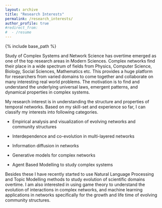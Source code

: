 ```yaml
---
layout: archive
title: "Research Interests"
permalink: /research_interests/
author_profile: true
#redirect_from:
#  - /resume
---
```


{% include base_path %}

Study of Complex Systems and Network Science has overtime emerged as one of the top research areas in Modern Sciences. Complex networks find their place in a wide spectrum of fields from Physics, Computer Science, Biology, Social Sciences, Mathematics etc. This provides a huge platform for researchers from varied domains to come together and collaborate on many interesting real world problems. The motivation is to find and understand the underlying universal laws, emergent patterns, and dynamical properties in complex systems. 

My research interest is in understanding the structure and properties of temporal networks. Based on my skill-set and experience so far, I can classify my interests into following categories. 

* Empirical analysis and visualization of evolving networks and community structures

* Interdependence and co-evolution in multi-layered networks

* Information diffusion in networks

* Generative models for complex networks 

* Agent Based Modelling to study complex systems

Besides these I have recently started to use Natural Language Processing and Topic Modelling methods to study evolution of scientific domains overtime. I am also interested in using game theory to understand the evolution of interactions in complex networks, and machine learning applications in networks specifically for the growth and life time of evolving community structures. 
